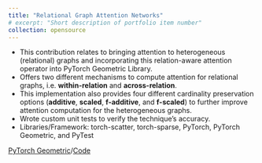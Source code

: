 ```yaml
---
title: "Relational Graph Attention Networks"
# excerpt: "Short description of portfolio item number"
collection: opensource
---
```


- This contribution relates to bringing attention to heterogeneous (relational) graphs and incorporating this
relation-aware attention operator into PyTorch Geometric Library.
- Offers two different mechanisms to compute attention for relational graphs, i.e. **within-relation** and **across-relation**.
- This implementation also provides four different cardinality preservation options (**additive**, **scaled**, **f-additive**, and
**f-scaled**) to further improve attention computation for the heterogeneous graphs.
- Wrote custom unit tests to verify the technique’s accuracy.
- Libraries/Framework: torch-scatter, torch-sparse, PyTorch, PyTorch Geometric, and PyTest

[PyTorch Geometric](https://pytorch-geometric.readthedocs.io/en/latest/generated/torch_geometric.nn.conv.RGATConv.html#torch_geometric.nn.conv.RGATConv)/[Code](https://github.com/fork123aniket/Relational-Graph-Attention-from-Scratch)
